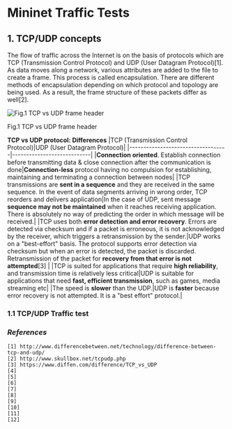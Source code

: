# Mininet Traffic Tests

## 1. TCP/UDP concepts

The flow of traffic across the Internet is on the basis of protocols which are TCP (Transmission Control Protocol) and UDP (User Datagram Protocol)[1]. As data moves along a network, various attributes are added to the file to create a frame. This process is called encapsulation. There are different methods of encapsulation depending on which protocol and topology are being used. As a result, the frame structure of these packets differ as well[2].

![Fig.1 TCP vs UDP frame header](https://github.com/biplabro/SDN-hands-on_Openflow-Mininet-RYU/blob/master/images/header-TCP-vs-UDP.jpg)

Fig.1 TCP vs UDP frame header

**TCP vs UDP protocol: Differences**
|TCP (Transmission Control Protocol)|UDP (User Datagram Protocol)|
|-----------------------------------|----------------------------|
|**Connection oriented**. Establish connection before transmitting data & close connection after the communication is done|**Connection-less** protocol having no compulsion for establishing, maintaining and terminating a connection between nodes|
|TCP transmissions are **sent in a sequence** and they are received in the same sequence. In the event of data segments arriving in wrong order, TCP reorders and delivers application|In the case of UDP, sent message **sequence may not be maintained** when it reaches receiving application. There is absolutely no way of predicting the order in which message will be received.|
|TCP uses both **error detection and error recovery**. Errors are detected via checksum and if a packet is erroneous, it is not acknowledged by the receiver, which triggers a retransmission by the sender.|UDP works on a "best-effort" basis. The protocol supports error detection via checksum but when an error is detected, the packet is discarded. Retransmission of the packet for **recovery from that error is not attempted**[3] |
|TCP is suited for applications that require **high reliability**, and transmission time is relatively less critical|UDP is suitable for applications that need **fast, efficient transmission**, such as games, media streaming etc|
|The speed is **slower** than the UDP.|UDP is **faster** because error recovery is not attempted. It is a "best effort" protocol.|

### 1.1 TCP/UDP Traffic test














### _References_

```
[1] http://www.differencebetween.net/technology/difference-between-tcp-and-udp/
[2] http://www.skullbox.net/tcpudp.php
[3] https://www.diffen.com/difference/TCP_vs_UDP
[4] 
[5] 
[6] 
[7] 
[8] 
[9] 
[10] 
[11] 
[12] 
```
